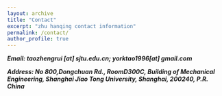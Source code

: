 ```yaml
---
layout: archive
title: "Contact"
excerpt: "zhu hanqing contact information"
permalink: /contact/
author_profile: true
---
```

***Email:
taozhengrui [at] sjtu.edu.cn; yorktao1996[at] gmail.com***

***Address:
No 800,Dongchuan Rd.,
RoomD300C, Building of Mechanical Engineering, 
Shanghai Jiao Tong University, 
Shanghai, 200240, P.R. China***

